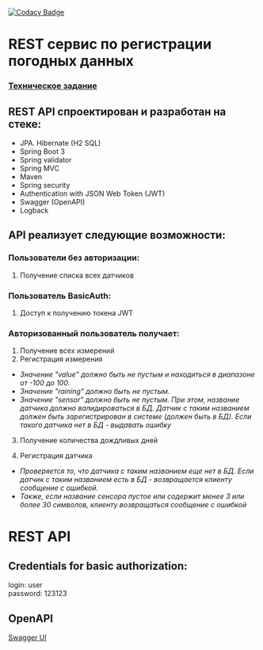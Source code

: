 [![Codacy Badge](https://app.codacy.com/project/badge/Grade/ec2e165f73844a95b9f24047685fc29c)](https://app.codacy.com/gh/AlekseiPetrovJ/weatherREST/dashboard?utm_source=gh&utm_medium=referral&utm_content=&utm_campaign=Badge_grade) 

# REST сервис по регистрации погодных данных

### <a href="ТЗ.pdf">Техническое задание</a>

## REST API спроектирован и разработан на стеке:

-   JPA. Hibernate (H2 SQL)
-   Spring Boot 3
-   Spring validator
-   Spring MVC
-   Maven
-   Spring security
-   Authentication with JSON Web Token (JWT)
-   Swagger (OpenAPI)
-   Logback

## API реализует следующие возможности:

### Пользователи без авторизации:

1)  Получение списка всех датчиков

### Пользователь BasicAuth:

1)  Доступ к получению токена JWT

### Авторизованный пользователь получает:

1)  Получение всех измерений
2)  Регистрация измерения

-   _Значение "value" должно быть не пустым и находиться в диапазоне от -100 до 100._
-   _Значение "raining" должно быть не пустым._
-   _Значение "sensor" должно быть не пустым. При этом, название датчика должно валидироваться в БД.
Датчик с таким названием должен быть зарегистрирован в системе (должен быть в БД).
Если такого датчика нет в БД - выдавать ошибку_

3)  Получение количества дождливых дней

4)  Регистрация датчика

-   _Проверяется то, что датчика с таким названием еще нет в БД.
Если датчик с таким названием есть в БД - возвращается клиенту сообщение с ошибкой._
-   _Также, если название сенсора пустое или содержит менее 3 или более 30 символов,
клиенту возвращаться сообщение с ошибкой_


# REST API

## Credentials for basic authorization:

login: user  
password: 123123

## OpenAPI
<a href="http://localhost:8080/swagger-ui/index.html">Swagger UI</a>